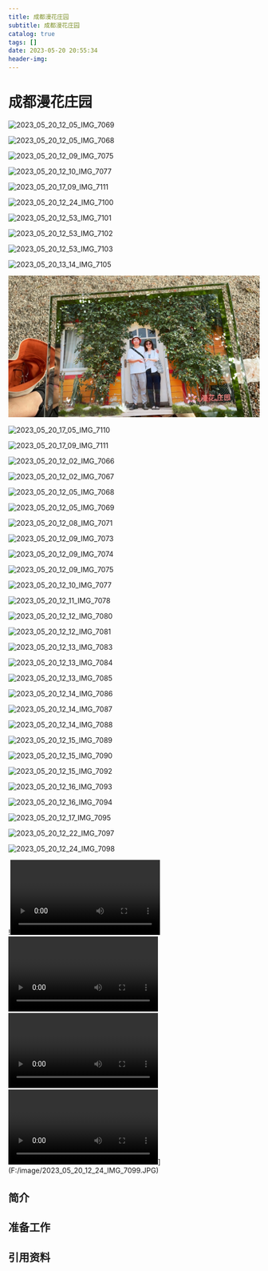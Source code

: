 ```yaml
---
title: 成都漫花庄园
subtitle: 成都漫花庄园
catalog: true
tags: []
date: 2023-05-20 20:55:34
header-img:
---
```


# 成都漫花庄园



![2023_05_20_12_05_IMG_7069](成都漫花庄园/2023_05_20_12_05_IMG_7069.JPG)

![2023_05_20_12_05_IMG_7068](成都漫花庄园/2023_05_20_12_05_IMG_7068.JPG)

![2023_05_20_12_09_IMG_7075](成都漫花庄园/2023_05_20_12_09_IMG_7075.JPG)



![2023_05_20_12_10_IMG_7077](成都漫花庄园/2023_05_20_12_10_IMG_7077.JPG)

![2023_05_20_17_09_IMG_7111](成都漫花庄园/2023_05_20_17_09_IMG_7111.JPG)





![2023_05_20_12_24_IMG_7100](成都漫花庄园/2023_05_20_12_24_IMG_7100.JPG)

![2023_05_20_12_53_IMG_7101](成都漫花庄园/2023_05_20_12_53_IMG_7101.JPG)

![2023_05_20_12_53_IMG_7102](成都漫花庄园/2023_05_20_12_53_IMG_7102.JPG)

![2023_05_20_12_53_IMG_7103](成都漫花庄园/2023_05_20_12_53_IMG_7103.JPG)

![2023_05_20_13_14_IMG_7105](成都漫花庄园/2023_05_20_13_14_IMG_7105.JPG)





![2023_05_20_13_30_IMG_7108](成都漫花庄园/2023_05_20_13_30_IMG_7108.JPG)



![2023_05_20_17_05_IMG_7110](成都漫花庄园/2023_05_20_17_05_IMG_7110.JPG)

![2023_05_20_17_09_IMG_7111](成都漫花庄园/2023_05_20_17_09_IMG_7111-1684587417383-6.JPG)

![2023_05_20_12_02_IMG_7066](成都漫花庄园/2023_05_20_12_02_IMG_7066.JPG)

![2023_05_20_12_02_IMG_7067](成都漫花庄园/2023_05_20_12_02_IMG_7067.JPG)

![2023_05_20_12_05_IMG_7068](成都漫花庄园/2023_05_20_12_05_IMG_7068-1684587417383-7.JPG)

![2023_05_20_12_05_IMG_7069](成都漫花庄园/2023_05_20_12_05_IMG_7069-1684587417383-8.JPG)



![2023_05_20_12_08_IMG_7071](成都漫花庄园/2023_05_20_12_08_IMG_7071.JPG)

![2023_05_20_12_09_IMG_7073](成都漫花庄园/2023_05_20_12_09_IMG_7073.JPG)

![2023_05_20_12_09_IMG_7074](成都漫花庄园/2023_05_20_12_09_IMG_7074.JPG)

![2023_05_20_12_09_IMG_7075](成都漫花庄园/2023_05_20_12_09_IMG_7075-1684587417383-9.JPG)

![2023_05_20_12_10_IMG_7077](成都漫花庄园/2023_05_20_12_10_IMG_7077-1684587417383-10.JPG)

![2023_05_20_12_11_IMG_7078](成都漫花庄园/2023_05_20_12_11_IMG_7078.JPG)

![2023_05_20_12_12_IMG_7080](成都漫花庄园/2023_05_20_12_12_IMG_7080.JPG)

![2023_05_20_12_12_IMG_7081](成都漫花庄园/2023_05_20_12_12_IMG_7081.JPG)

![2023_05_20_12_13_IMG_7083](成都漫花庄园/2023_05_20_12_13_IMG_7083.JPG)

![2023_05_20_12_13_IMG_7084](成都漫花庄园/2023_05_20_12_13_IMG_7084.JPG)

![2023_05_20_12_13_IMG_7085](成都漫花庄园/2023_05_20_12_13_IMG_7085.JPG)

![2023_05_20_12_14_IMG_7086](成都漫花庄园/2023_05_20_12_14_IMG_7086.JPG)

![2023_05_20_12_14_IMG_7087](成都漫花庄园/2023_05_20_12_14_IMG_7087.JPG)

![2023_05_20_12_14_IMG_7088](成都漫花庄园/2023_05_20_12_14_IMG_7088.JPG)

![2023_05_20_12_15_IMG_7089](成都漫花庄园/2023_05_20_12_15_IMG_7089.JPG)

![2023_05_20_12_15_IMG_7090](成都漫花庄园/2023_05_20_12_15_IMG_7090.JPG)

![2023_05_20_12_15_IMG_7092](成都漫花庄园/2023_05_20_12_15_IMG_7092.JPG)

![2023_05_20_12_16_IMG_7093](成都漫花庄园/2023_05_20_12_16_IMG_7093.JPG)

![2023_05_20_12_16_IMG_7094](成都漫花庄园/2023_05_20_12_16_IMG_7094.JPG)

![2023_05_20_12_17_IMG_7095](成都漫花庄园/2023_05_20_12_17_IMG_7095.JPG)

![2023_05_20_12_22_IMG_7097](成都漫花庄园/2023_05_20_12_22_IMG_7097.JPG)

![2023_05_20_12_24_IMG_7098](成都漫花庄园/2023_05_20_12_24_IMG_7098.JPG)

!<video src="F:/image/2023_05_20_13_17_IMG_7106.MOV"></video><video src="F:/image/2023_05_20_13_18_IMG_7107.MOV"></video><video src="F:/image/2023_05_20_13_37_IMG_7109.MOV"></video><video src="F:/image/2023_05_20_12_07_IMG_7070.MOV"></video>](F:/image/2023_05_20_12_24_IMG_7099.JPG)





## 简介



## 准备工作





## 引用资料

>
>
>
